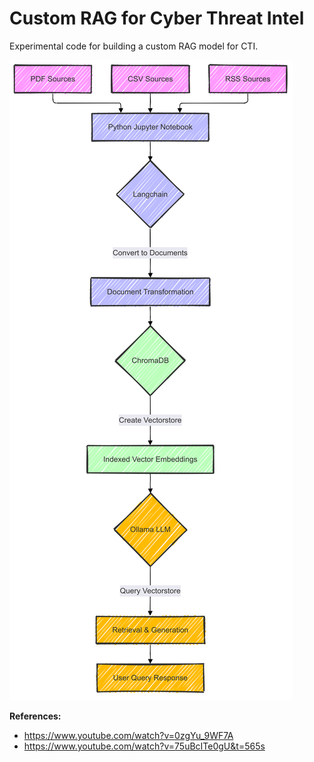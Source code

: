 # Custom RAG for Cyber Threat Intel

Experimental code for building a custom RAG model for CTI. 

![Workflow](./RAG_Diagram.png)

**References:**
* https://www.youtube.com/watch?v=0zgYu_9WF7A
* https://www.youtube.com/watch?v=75uBcITe0gU&t=565s